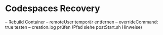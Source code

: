 # Codespaces Recovery

– Rebuild Container
– remoteUser temporär entfernen
– overrideCommand: true testen
– creation.log prüfen (Pfad siehe postStart.sh Hinweise)
